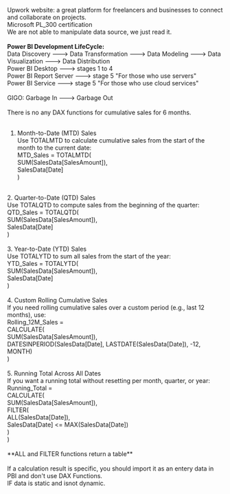 Upwork website: a great platform for freelancers and businesses to connect and collaborate on projects.<br>
Microsoft PL_300 certification <br>
We are not able to manipulate data source, we just read it.<br>
<br>
**Power BI Development LifeCycle:** <br> 
Data Discovery ---> Data Transformation ---> Data Modeling ---> Data Visualization ---> Data Distribution<br>
Power BI Desktop ---> stages 1 to 4<br>
Power BI Report Server ---> stage 5 "For those who use servers"<br>
Power BI Service ---> stage 5 "For those who use cloud services"<br>
<br>
GIGO: Garbage In ---> Garbage Out<br>
<br>
There is no any DAX functions for cumulative sales for 6 months.<br>
<br>
1. Month-to-Date (MTD) Sales<br>
Use TOTALMTD to calculate cumulative sales from the start of the month to the current date:<br>
MTD_Sales = TOTALMTD(<br>
    SUM(SalesData[SalesAmount]),<br>
    SalesData[Date]<br>
)<br>
<br>
2. Quarter-to-Date (QTD) Sales<br>
Use TOTALQTD to compute sales from the beginning of the quarter:<br>
QTD_Sales = TOTALQTD(<br>
    SUM(SalesData[SalesAmount]),<br>
    SalesData[Date]<br>
)<br>
<br>
3. Year-to-Date (YTD) Sales<br>
Use TOTALYTD to sum all sales from the start of the year:<br>
YTD_Sales = TOTALYTD(<br>
    SUM(SalesData[SalesAmount]),<br>
    SalesData[Date]<br>
)<br>
<br>
4. Custom Rolling Cumulative Sales<br>
If you need rolling cumulative sales over a custom period (e.g., last 12 months), use:<br>
Rolling_12M_Sales = <br>
CALCULATE(<br>
    SUM(SalesData[SalesAmount]),<br>
    DATESINPERIOD(SalesData[Date], LASTDATE(SalesData[Date]), -12, MONTH)<br>
)<br>
<br>
5. Running Total Across All Dates<br>
If you want a running total without resetting per month, quarter, or year:<br>
Running_Total = <br>
CALCULATE(<br>
    SUM(SalesData[SalesAmount]),<br>
    FILTER(<br>
        ALL(SalesData[Date]),<br>
        SalesData[Date] <= MAX(SalesData[Date])<br>
    )<br>
)<br>
<br>
**ALL and FILTER functions return a table**<br>
<br>
If a calculation result is specific, you should import it as an entery data in PBI and don't use DAX Functions.<br> 
IF data is static and isnot dynamic.<br>

